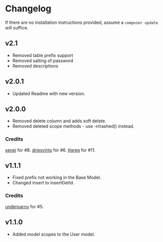 # Changelog

If there are no installation instructions provided, assume a ```composer update``` will suffice.

## v2.1
+ Removed table prefix support
+ Removed salting of password
+ Removed descriptions

## v2.0.1
+ Updated Readme with new version.

## v2.0.0
+ Removed delete column and adds soft delete.
+ Removed deleted scope methods - use ->trashed() instead.

### Credits
[senei](https://github.com/senei) for #8.
[driesvints](https://github.com/driesvints) for #6.
[tlgreg](https://github.com/tlgreg) for #11.

## v1.1.1
+ Fixed prefix not working in the Base Model.
+ Changed insert to insertGetId.

### Credits
[underparnv](https://github.com/underparnv) for #5.

## v1.1.0
+ Added model scopes to the User model.
